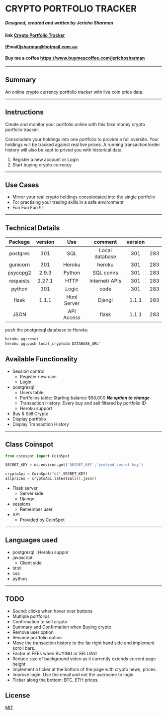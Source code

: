 # **CRYPTO PORTFOLIO TRACKER** #
##### Designed, created and written by Jericho Sharman 

#### link [Crypto Portfolio Tracker](https://pure-stream-33801.herokuapp.com/)  
#### [Email]<jsharman@hotmail.com.au>  
#### Buy me a coffee <https://www.buymeacoffee.com/jerichosharman>
---

## Summary ##
An online crypto currency portfolio tracker with live coin price data.

---
## Instructions ##
Create and monitor your portfolio online with this fake money crypto portfolio tracker. 

Consolodate your holdings into one portfolio to provide a full oversite. Your holdings will be 
tracked against real live prices. A running transaction/order history will also be kept to prived
you with historical data.

1. Register a new account or Login  
2. Start buying crypto currency  

---
## Use Cases ##

- Mirror your real crypto holdings consolodated into the single portfolio  
- For practising your trading skills in a safe environment   
- Fun Fun Fun !!!
---
## Technical Details ##
| Package | version | Use | comment | version |  |
| :---: | :---: | :---: | :---: | :---: | :---: |
| postgres | 301 | SQL | Local database | 301 | 283 |
| gunicorn | 301 | Heroku | heroku | 301 | 283 |
| psycopg2 | 2.9.3 | Python | SQL conns | 301 | 283 |
| requests | 2.27.1 | HTTP | Internet/ APIs | 301 | 283 |
| python | 301 | Logic | code | 301 | 283 |
| flask | 1.1.1 | Html Server | Djangi | 1.1.1 | 283 |
| JSON |  | API Access | flask | 1.1.1 | 283 |

push the postgresql database to Heroku
```bash
heroku pg:reset 
heroku pg:push local_cryptodb DATABASE_URL’
```
## Available Functionality ##
- Session control
    - Register new user
    - Login
- postgresql
    - Users table: 
    - Portfolios table: Starting balance $50,000   ***No option to change***   
    - Transaction History: Every buy and sell filtered by portfolio ID
    - Heroku support
- Buy & Sell Crypto
- Display portfolio
- Display Transaction History
---
## Class Coinspot

```python
from coinspot import CoinSpot

SECRET_KEY = os.environ.get('SECRET_KEY','pretend secret key')

cryptoApi = CoinSpot("df",SECRET_KEY) 
allprices = cryptoApi.latestsall().json()
```

- Flask server
    - Server side
    - Django
- sessions
    - Remember user
- API
    - Provided by CoinSpot
  
---
## Languages used ##
- postgresql : Heroku suppor
- javascript
    - Client side
- html
- css
- python

---

 

## TODO ##
- Sound: clicks when hover over buttons
- Multiple portfolios
- Confirmation to sell crypto
- Summary and Confirmation when Buying crypto
- Remove user option
- Rename portfolio option
- Move the transaction history to the far right hand side and implement scroll bars.
- Factor in FEEs when BUYING or SELLING
- Reduce size of background video as it currently extends current page height
- Implement a ticker at the bottom of the page with crypto news, prices.
- Improve login. Use the email and not the username to login.
- Ticker along the bottom: BTC, ETH prices. 

## License
[MIT](https://choosealicense.com/licenses/mit/)